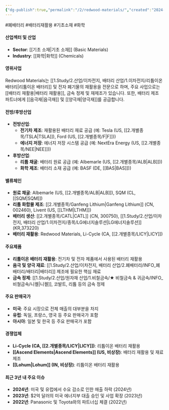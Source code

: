 ```yaml
---
{"dg-publish":true,"permalink":"/2/redwood-materials/","created":"2024-09-12T11:29:37.732+09:00","updated":"2025-06-03T20:06:00.926+09:00"}
---
```


#폐배터리 #배터리재활용 #기초소재 #화학

#### 산업섹터 및 산업

- **Sector**: [[기초 소재\|기초 소재]] (Basic Materials)
- **Industry**: [[화학\|화학]] (Chemicals)

#### 영위사업

Redwood Materials는 [[1.Study/2.산업/이차전지, 배터리 산업/1.이차전지/리튬이온 배터리\|리튬이온 배터리]] 및 전자 폐기물의 재활용을 전문으로 하며, 주요 사업으로는 [[배터리 재활용\|배터리 재활용]], 금속 정제 및 재제조가 있습니다. 또한, 배터리 제조 파트너에게 [[음극재\|음극재]] 및 [[양극재\|양극재]]를 공급합니다.

#### 전방/후방산업

- **전방산업**:
    - **전기차 제조**: 재활용된 배터리 재료 공급 (예: Tesla (US, [[2.개별종목/TSLA\|TSLA]]), Ford (US, [[2.개별종목/F\|F]]))
    - **에너지 저장**: 에너지 저장 시스템 공급 (예: NextEra Energy (US, [[2.개별종목/NEE\|NEE]]))
- **후방산업**:
    - **리튬 채굴**: 배터리 원료 공급 (예: Albemarle (US, [[2.개별종목/ALB\|ALB]]))
    - **화학 제조**: 배터리 소재 공급 (예: BASF (DE, [[BAS\|BAS]]))

#### 밸류체인

- **원료 채굴**: Albemarle (US, [[2.개별종목/ALB\|ALB]]), SQM (CL, [[SQM\|SQM]])
- **리튬 화합물 제조**: [[2.개별종목/Ganfeng Lithium\|Ganfeng Lithium]] (CN, 002460), Livent (US, [[LTHM\|LTHM]])
- **배터리 생산**: [[2.개별종목/CATL\|CATL]] (CN, 300750), [[1.Study/2.산업/이차전지, 배터리 산업/1.이차전지/종목/LG에너지솔루션\|LG에너지솔루션]] (KR,373220)
- **배터리 재활용**: Redwood Materials, Li-Cycle (CA, [[2.개별종목/LICY\|LICY]])

#### 주요제품

- **리튬이온 배터리 재활용**: 전기차 및 전자 제품에서 사용된 배터리 재활용
- **음극 및 양극 재료**: [[1.Study/2.산업/이차전지, 배터리 산업/2.폐배터리/INFO_폐배터리/배터리\|배터리]] 제조에 필요한 핵심 재료
- **금속 정제**: [[1.Study/2.산업/원자재 산업/1.비철금속/★ 비철금속 & 귀금속/INFO_비철금속/니켈\|니켈]], 코발트, 리튬 등의 금속 정제

#### 주요 판매국가

- **미국**: 주요 시장으로 전체 매출의 대부분을 차지
- **유럽**: 독일, 프랑스, 영국 등 주요 판매국가 포함
- **아시아**: 일본 및 한국 등 주요 판매국가 포함

#### 경쟁업체

- **Li-Cycle (CA, [[2.개별종목/LICY\|LICY]])**: 리튬이온 배터리 재활용
- **[[Ascend Elements\|Ascend Elements]] (US, 비상장)**: 배터리 재활용 및 재료 제조
- **[[Lohum\|Lohum]] (IN, 비상장)**: 리튬이온 배터리 재활용

#### 최근 3년 내 주요 이슈

- **2024년**: 미국 및 유럽에서 수요 감소로 인한 매출 하락 (2024년)
- **2023년**: $2억 달러의 미국 에너지부 대출 승인 및 사업 확장 (2023년)
- **2022년**: Panasonic 및 Toyota와의 파트너십 체결 (2022년)